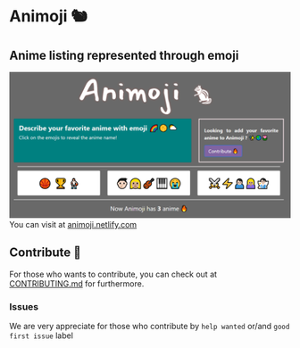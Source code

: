 # Animoji 🐿
## Anime listing represented through emoji
![Animoji homepage image](readme/animoji.png)
You can visit at [animoji.netlify.com](https://animoji.netlify.com)
## Contribute 🤝
For those who wants to contribute, you can check out at [CONTRIBUTING.md](https://animoji.netlify.com) for furthermore.
### Issues
We are very appreciate for those who contribute by `help wanted` or/and `good first issue` label